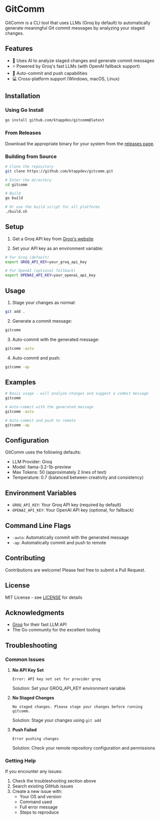 # GitComm

GitComm is a CLI tool that uses LLMs (Groq by default) to automatically generate meaningful Git commit messages by analyzing your staged changes.

## Features

- 🤖 Uses AI to analyze staged changes and generate commit messages
- ⚡ Powered by Groq's fast LLMs (with OpenAI fallback support)
- 🚀 Auto-commit and push capabilities
- 💻 Cross-platform support (Windows, macOS, Linux)

## Installation

### Using Go Install

```bash
go install github.com/ktappdev/gitcomm@latest
```

### From Releases

Download the appropriate binary for your system from the [releases page](https://github.com/ktappdev/gitcomm/releases).

### Building from Source

```bash
# Clone the repository
git clone https://github.com/ktappdev/gitcomm.git

# Enter the directory
cd gitcomm

# Build
go build

# Or use the build script for all platforms
./build.sh
```

## Setup

1. Get a Groq API key from [Groq's website](https://console.groq.com)

2. Set your API key as an environment variable:

```bash
# For Groq (default)
export GROQ_API_KEY=your_groq_api_key

# For OpenAI (optional fallback)
export OPENAI_API_KEY=your_openai_api_key
```

## Usage

1. Stage your changes as normal:

```bash
git add .
```

2. Generate a commit message:

```bash
gitcomm
```

3. Auto-commit with the generated message:

```bash
gitcomm -auto
```

4. Auto-commit and push:

```bash
gitcomm -ap
```

## Examples

```bash
# Basic usage - will analyze changes and suggest a commit message
gitcomm

# Auto-commit with the generated message
gitcomm -auto

# Auto-commit and push to remote
gitcomm -ap
```

## Configuration

GitComm uses the following defaults:

- LLM Provider: Groq
- Model: llama-3.2-1b-preview
- Max Tokens: 50 (approximately 2 lines of text)
- Temperature: 0.7 (balanced between creativity and consistency)

## Environment Variables

- `GROQ_API_KEY`: Your Groq API key (required by default)
- `OPENAI_API_KEY`: Your OpenAI API key (optional, for fallback)

## Command Line Flags

- `-auto`: Automatically commit with the generated message
- `-ap`: Automatically commit and push to remote

## Contributing

Contributions are welcome! Please feel free to submit a Pull Request.

## License

MIT License - see [LICENSE](LICENSE) for details

## Acknowledgments

- [Groq](https://groq.com) for their fast LLM API
- The Go community for the excellent tooling

## Troubleshooting

### Common Issues

1. **No API Key Set**

   ```
   Error: API key not set for provider groq
   ```

   Solution: Set your GROQ_API_KEY environment variable

2. **No Staged Changes**

   ```
   No staged changes. Please stage your changes before running gitcomm.
   ```

   Solution: Stage your changes using `git add`

3. **Push Failed**
   ```
   Error pushing changes
   ```
   Solution: Check your remote repository configuration and permissions

### Getting Help

If you encounter any issues:

1. Check the troubleshooting section above
2. Search existing GitHub issues
3. Create a new issue with:
   - Your OS and version
   - Command used
   - Full error message
   - Steps to reproduce
